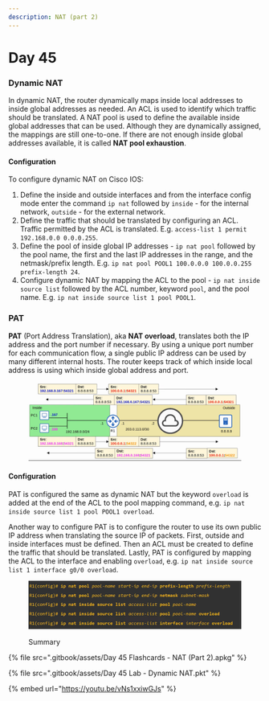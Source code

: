 ```yaml
---
description: NAT (part 2)
---
```


# Day 45

### Dynamic NAT

In dynamic NAT, the router dynamically maps inside local addresses to inside global addresses as needed. An ACL is used to identify which traffic should be translated. A NAT pool is used to define the available inside global addresses that can be used. Although they are dynamically assigned, the mappings are still one-to-one. If there are not enough inside global addresses available, it is called **NAT pool exhaustion**.

#### Configuration

To configure dynamic NAT on Cisco IOS:

1. Define the inside and outside interfaces and from the interface config mode enter the command `ip nat` followed by `inside` - for the internal network, `outside` - for the external network.&#x20;
2. Define the traffic that should be translated by configuring an ACL. Traffic permitted by the ACL is translated. E.g. `access-list 1 permit 192.168.0.0 0.0.0.255`.
3. Define the pool of inside global IP addresses - `ip nat pool` followed by the pool name, the first and the last IP addresses in the range, and the netmask/prefix length. E.g. `ip nat pool POOL1 100.0.0.0 100.0.0.255 prefix-length 24`.
4. Configure dynamic NAT by mapping the ACL to the pool - `ip nat inside source list` followed by the ACL number, keyword `pool`, and the pool name. E.g. `ip nat inside source list 1 pool POOL1`.&#x20;

### PAT

**PAT** (Port Address Translation), aka **NAT overload**, translates both the IP address and the port number if necessary. By using a unique port number for each communication flow, a single public IP address can be used by many different internal hosts. The router keeps track of which inside local address is using which inside global address and port.&#x20;

<figure><img src=".gitbook/assets/image (1) (1) (1) (1) (1).png" alt="pat demo" width="563"><figcaption></figcaption></figure>

#### Configuration

PAT is configured the same as dynamic NAT but the keyword `overload` is added at the end of the ACL to the pool mapping command, e.g. `ip nat inside source list 1 pool POOL1 overload`.&#x20;

Another way to configure PAT is to configure the router to use its own public IP address when translating the source IP of packets. First, outside and inside interfaces must be defined. Then an ACL must be created to define the traffic that should be translated. Lastly, PAT is configured by mapping the ACL to the interface and enabling `overload`, e.g. `ip nat inside source list 1 interface g0/0 overload`.

<figure><img src=".gitbook/assets/image (2) (1) (1) (1).png" alt="summary" width="563"><figcaption><p>Summary</p></figcaption></figure>

{% file src=".gitbook/assets/Day 45 Flashcards - NAT (Part 2).apkg" %}

{% file src=".gitbook/assets/Day 45 Lab - Dynamic NAT.pkt" %}

{% embed url="https://youtu.be/vNs1xxiwGJs" %}
